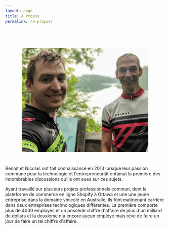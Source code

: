 ```yaml
---
layout: page
title: À Propos
permalink: /a-propos/
---
```


<div style="text-align: center; margin: 60px 0 40px">
  <img src="/apropos.jpg" alt="Benoit et Nicolas en vélo" style="max-width: 400px;" >
</div>

<p>Benoit et Nicolas ont fait connaissance en 2013 lorsque leur passion commune pour la technologie et l'entrepreneuriât entâmat la première des innombrables discussions qu'ils ont eues sur ces sujets.</p>

<p>Ayant travaillé sur plusieurs projets professionnels commun, dont la plateforme de commerce en ligne Shopify à Ottawa et une une jeune entreprise dans la domaine vinicole en Australie, ils font maitnenant carrière dans deux entreprises technologiques différentes. La première comporte plus de 4000 employés et un possède chiffre d'affaire de plus d'un milliard de dollars et la deuxième n'a encore aucun employé mais réve de faire un jour de faire un tel chiffre d'affaire.</p>
